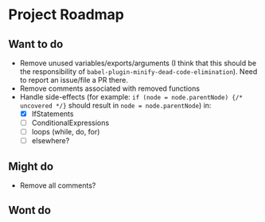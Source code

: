 # Project Roadmap

## Want to do

- Remove unused variables/exports/arguments (I think that this should be the responsibility of `babel-plugin-minify-dead-code-elimination`). Need to report an issue/file a PR there.
- Remove comments associated with removed functions
- Handle side-effects (for example: `if (node = node.parentNode) {/* uncovered */}` should result in `node = node.parentNode`) in:
  - [x] IfStatements
  - [ ] ConditionalExpressions
  - [ ] loops (while, do, for)
  - [ ] elsewhere?

## Might do

- Remove all comments?

## Wont do
